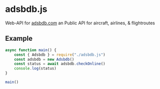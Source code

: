 # adsbdb.js
Web-API for [adsbdb.com](https://www.adsbdb.com/) an Public API for aircraft, airlines, &amp; flightroutes

## Example
```JavaScript
async function main() {
	const { Adsbdb } = require("./adsbdb.js")
	const adsbdb = new Adsbdb()
	const status = await adsbdb.checkOnline()
	console.log(status)
}

main()
```
